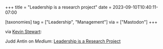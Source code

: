 +++
title = "Leadership is a research project"
date = 2023-09-10T10:40:11-07:00

[taxonomies]
tag = ["Leadership", "Management"]
via = ["Mastodon"]
+++

via [Kevin Stewart](https://hachyderm.io/@kstewart/111041857499279221):

<!-- more -->

Judd Antin on _Medium_: [Leadership is a Research Project](https://medium.com/onebigthought/leadership-is-a-research-project-be0a2fda616f)
